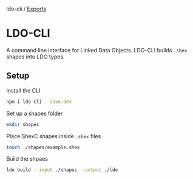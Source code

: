 ldo-cli / [Exports](modules.md)

# LDO-CLI

A command line interface for Linked Data Objects. LDO-CLI builds `.shex` shapes into LDO types.

## Setup
Install the CLI

```bash
npm i ldo-cli --save-dev
```

Set up a shapes folder
```bash
mkdir shapes
```

Place ShexC shapes inside `.shex` files

```bash
touch ./shapes/example.shex
```

Build the shpaes
```bash
ldo build --input ./shapes --output ./ldo
```
